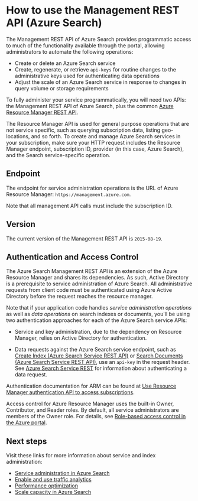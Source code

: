 <properties
	pageTitle="How to use the Management REST API (Azure Search) | Microsoft Azure"
	description="Administer your hosted cloud Azure Search service using a Management REST API"
	services="search"
	documentationCenter=""
	authors="HeidiSteen"
	manager="jhubbard"
	editor=""/>

<tags
	ms.service="search"
	ms.devlang="rest-api"
	ms.workload="search"
	ms.topic="article"
	ms.tgt_pltfrm="na"
	ms.date="04/11/2017"
	ms.author="heidist"/>

# How to use the Management REST API (Azure Search)

The Management REST API of Azure Search provides programmatic access to much of the functionality available through the portal, allowing administrators to automate the following operations:

-  Create or delete an Azure Search service
-  Create, regenerate, or retrieve `api-keys` for routine changes to the administrative keys used for authenticating data operations
-  Adjust the scale of an Azure Search service in response to changes in query volume or storage requirements

To fully administer your service programmatically, you will need two APIs: the Management REST API of Azure Search, plus the common [Azure Resource Manager REST API](http://msdn.microsoft.com/library/azure/dn790568.aspx).

The Resource Manager API is used for general purpose operations that are not service specific, such as querying subscription data, listing geo-locations, and so forth. To create and manage Azure Search services in your subscription, make sure your HTTP request includes the Resource Manager endpoint, subscription ID, provider (in this case, Azure Search), and the Search service-specific operation.

## Endpoint

The endpoint for service administration operations is the URL of Azure Resource Manager: `https://management.azure.com`.

Note that all management API calls must include the subscription ID.

## Version

The current version of the Management REST API is `2015-08-19`.

## Authentication and Access Control

The Azure Search Management REST API is an extension of the Azure Resource Manager and shares its dependencies. As such, Active Directory is a prerequisite to service administration of Azure Search. All administrative requests from client code must be authenticated using Azure Active Directory before the request reaches the resource manager.

Note that if your application code handles *service administration operations* as well as *data operations* on search indexes or documents, you'll be using two authentication approaches for each of the Azure Search service APIs:

-   Service and key administration, due to the dependency on Resource Manager, relies on Active Directory for authentication.

-   Data requests against the Azure Search service endpoint, such as [Create Index &#40;Azure Search Service REST API&#41;](https://msdn.microsoft.com/library/azure/dn798941.aspx) or [Search Documents &#40;Azure Search Service REST API&#41;](https://msdn.microsoft.com/library/azure/dn798927.aspx), use an `api-key` in the request header. See [Azure Search Service REST](https://msdn.microsoft.com/library/azure/dn798935.aspx) for information about authenticating a data request.

Authentication documentation for ARM can be found at [Use Resource Manager authentication API to access subscriptions](https://docs.microsoft.com/azure/azure-resource-manager/resource-manager-api-authentication).

Access control for Azure Resource Manager uses the built-in Owner, Contributor, and Reader roles. By default, all service administrators are members of the Owner role. For details, see [Role-based access control in the Azure portal](http://azure.microsoft.com/documentation/articles/role-based-access-control-configure/).

## Next steps

Visit these links for more information about service and index administration:

- [Service administration in Azure Search](https://azure.microsoft.com/documentation/articles/search-manage/)
- [Enable and use traffic analytics](https://azure.microsoft.com/documentation/articles/search-traffic-analytics/)
- [Performance optimization](https://azure.microsoft.com/documentation/articles/search-performance-optimization/)
- [Scale capacity in Azure Search](https://azure.microsoft.com/documentation/articles/search-capacity-planning/)
